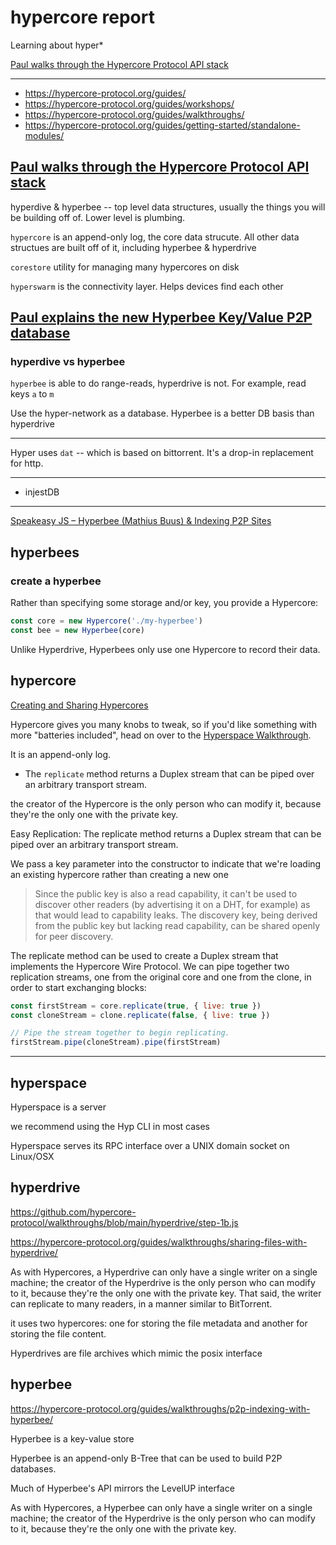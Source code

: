 # hypercore report
Learning about hyper\*

[Paul walks through the Hypercore Protocol API stack](https://www.youtube.com/watch?v=tFpjKdrTQnQ)

--------------

* https://hypercore-protocol.org/guides/
* https://hypercore-protocol.org/guides/workshops/
* https://hypercore-protocol.org/guides/walkthroughs/
* https://hypercore-protocol.org/guides/getting-started/standalone-modules/


## [Paul walks through the Hypercore Protocol API stack](https://www.youtube.com/watch?v=tFpjKdrTQnQ)

hyperdive & hyperbee -- top level data structures, usually the things you will be building off of. Lower level is plumbing.

`hypercore` is an append-only log, the core data strucute. All other data structues are built off of it, including hyperbee & hyperdrive

`corestore` utility for managing many hypercores on disk

`hyperswarm` is the connectivity layer. Helps devices find each other

## [Paul explains the new Hyperbee Key/Value P2P database](https://www.youtube.com/watch?v=jT20rAmRxvU)

### hyperdive vs hyperbee
`hyperbee` is able to do range-reads, hyperdrive is not. For example, read keys `a` to `m`

Use the hyper-network as a database. Hyperbee is a better DB basis than hyperdrive

------------------------

Hyper uses `dat` -- which is based on bittorrent. It's a drop-in replacement for http.

---------------------------

* injestDB

-----------------------

[Speakeasy JS – Hyperbee (Mathius Buus) & Indexing P2P Sites](https://www.youtube.com/watch?v=CXGDvjAXP8g)

## hyperbees

### create a hyperbee
Rather than specifying some storage and/or key, you provide a Hypercore:
```js
const core = new Hypercore('./my-hyperbee')
const bee = new Hyperbee(core)
```

Unlike Hyperdrive, Hyperbees only use one Hypercore to record their data. 

## hypercore
[Creating and Sharing Hypercores](https://hypercore-protocol.org/guides/walkthroughs/creating-and-sharing-hypercores/)

Hypercore gives you many knobs to tweak, so if you'd like something with more "batteries included", head on over to the [Hyperspace Walkthrough](https://hypercore-protocol.org/guides/getting-started/hyperspace/).

It is an append-only log.

* The `replicate` method returns a Duplex stream that can be piped over an arbitrary transport stream.

the creator of the Hypercore is the only person who can modify it, because they're the only one with the private key.

Easy Replication: The replicate method returns a Duplex stream that can be piped over an arbitrary transport stream.

We pass a key parameter into the constructor to indicate that we're loading an existing hypercore rather than creating a new one

> Since the public key is also a read capability, it can't be used to discover other readers (by advertising it on a DHT, for example) as that would lead to capability leaks. The discovery key, being derived from the public key but lacking read capability, can be shared openly for peer discovery.

The replicate method can be used to create a Duplex stream that implements the Hypercore Wire Protocol. We can pipe together two replication streams, one from the original core and one from the clone, in order to start exchanging blocks:

```js
const firstStream = core.replicate(true, { live: true })
const cloneStream = clone.replicate(false, { live: true })

// Pipe the stream together to begin replicating.
firstStream.pipe(cloneStream).pipe(firstStream)
```


---------------------

## hyperspace
Hyperspace is a server 

we recommend using the Hyp CLI in most cases

Hyperspace serves its RPC interface over a UNIX domain socket on Linux/OSX 


## hyperdrive

https://github.com/hypercore-protocol/walkthroughs/blob/main/hyperdrive/step-1b.js

https://hypercore-protocol.org/guides/walkthroughs/sharing-files-with-hyperdrive/

As with Hypercores, a Hyperdrive can only have a single writer on a single machine; the creator of the Hyperdrive is the only person who can modify to it, because they're the only one with the private key. That said, the writer can replicate to many readers, in a manner similar to BitTorrent.

it uses two hypercores: one for storing the file metadata and another for storing the file content.

Hyperdrives are file archives which mimic the posix interface



## hyperbee
https://hypercore-protocol.org/guides/walkthroughs/p2p-indexing-with-hyperbee/

Hyperbee is a key-value store

Hyperbee is an append-only B-Tree that can be used to build P2P databases. 

Much of Hyperbee's API mirrors the LevelUP interface

As with Hypercores, a Hyperbee can only have a single writer on a single machine; the creator of the Hyperdrive is the only person who can modify to it, because they're the only one with the private key.







